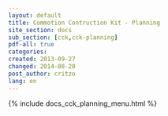 ```yaml
---
layout: default
title: Commotion Contruction Kit - Planning
site_section: docs
sub_section: [cck,cck-planning]
pdf-all: true
categories: 
created: 2013-09-27
changed: 2014-08-20
post_author: critzo
lang: en
---
```

<div class="cck-section-page">
{% include docs_cck_planning_menu.html %} 
</div>
